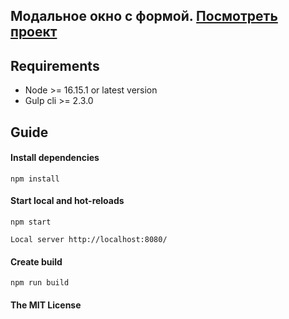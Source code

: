 ## Модальное окно с формой. [Посмотреть проект](https://evscoder.github.io/l-popup-technical/)

## Requirements
* Node >= 16.15.1 or latest version
* Gulp cli >= 2.3.0

## Guide
#### Install dependencies
```commandline
npm install
```

#### Start local and hot-reloads
```commandline
npm start
```
```commandline
Local server http://localhost:8080/
```

#### Create build
```commandline
npm run build
```

#### The MIT License
